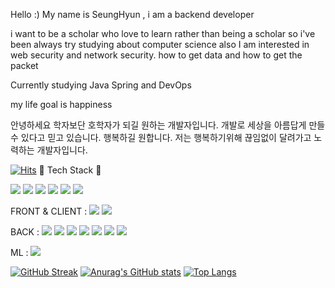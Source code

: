 Hello :) My name is SeungHyun , i am a backend developer


i want to be a scholar who love to learn rather than being a scholar
so i've been always try studying about computer science
also I am interested in web security and network security.
how to get data and how to get the packet 

Currently studying Java Spring and DevOps

my life goal is happiness

안녕하세요 학자보단 호학자가 되길 원하는 개발자입니다.
개발로 세상을 아름답게 만들수 있다고 믿고 있습니다.
행복하길 원합니다.
저는 행복하기위해 끊임없이 달려가고 노력하는 개발자입니다.

[![Hits](https://hits.seeyoufarm.com/api/count/incr/badge.svg?url=https%3A%2F%2Fgithub.com%2Fgjbae1212%2Fhit-counter)](https://hits.seeyoufarm.com)
        🧸 Tech Stack 🧸


<img src="https://img.shields.io/badge/cisco-3766AB?style=flat-square&logo=cisco&logoColor=white"/></a>
<img src="https://img.shields.io/badge/Go-FDFDFD?style=flat-square&logo=go&logoColor=blue"/></a>
<img src="https://img.shields.io/badge/Python-3766AB?style=flat-square&logo=Python&logoColor=white"/></a>
<img src="https://img.shields.io/badge/Java-F6F2F0?style=flat-square&logo=Java&logoColor=red"/></a>
<img src="https://img.shields.io/badge/Javascript-e6d010?style=flat-square&logo=JavaScript&logoColor=white"/></a>
<img src="https://img.shields.io/badge/Typescript-e6d010?style=flat-square&logo=TypeScript&logoColor=white"/></a>


FRONT & CLIENT :
<img src="https://img.shields.io/badge/React-white?style=flat-square&logo=React&logoColor=3766AB"/>
<img src="https://img.shields.io/badge/Android-207C4F?style=flat-square&logo=Android&logoColor=white"/>


BACK :
<img src="https://img.shields.io/badge/Django-black?style=flat-square&logo=Django&logoColor=207C4F"/></a>
<img src="https://img.shields.io/badge/FastAPI-black?style=flat-square&logo=FastAPI&logoColor=207C4F"/></a>
<img src="https://img.shields.io/badge/Node-white?style=flat-square&logo=Node.js&logoColor=20DD80"/></a>
<img src="https://img.shields.io/badge/Express-white?style=flat-square&logo=Express&logoColor=20DD80"/></a>
<img src="https://img.shields.io/badge/Nestjs-white?style=flat-square&logo=Nestjs&logoColor=3766AB"/>
<img src="https://img.shields.io/badge/Graphql-white?style=flat-square&logo=Graphql&logoColor=FFC0CB"/>
<img src="https://img.shields.io/badge/Spring-white?style=flat-square&logo=Spring&logoColor=green"/>

ML : 
<img src="https://img.shields.io/badge/Pytorch-white?style=flat-square&logo=Pytorch"/>


[![GitHub Streak](http://github-readme-streak-stats.herokuapp.com?user=smilejakdu&theme=dark&date_format=M%20j%5B%2C%20Y%5D)](https://git.io/streak-stats)
[![Anurag's GitHub stats](https://github-readme-stats.vercel.app/api?username=smilejakdu)](https://github.com/anuraghazra/github-readme-stats)
[![Top Langs](https://github-readme-stats.vercel.app/api/top-langs/?username=smilejakdu&layout=compact)](https://github.com/anuraghazra/github-readme-stats)
